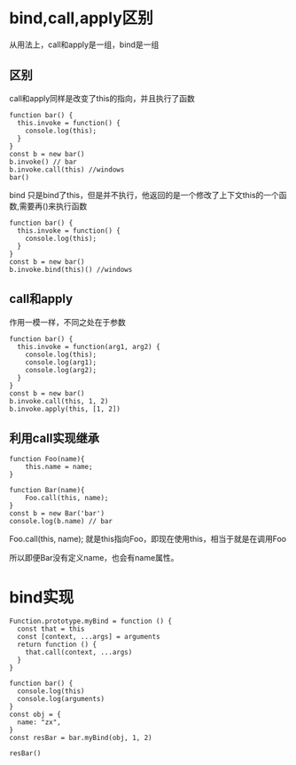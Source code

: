 # bind,call,apply区别

从用法上，call和apply是一组，bind是一组

## 区别

call和apply同样是改变了this的指向，并且执行了函数
```
function bar() {
  this.invoke = function() {
    console.log(this);
  }
}
const b = new bar()
b.invoke() // bar
b.invoke.call(this) //windows
bar()
```

bind 只是bind了this，但是并不执行，他返回的是一个修改了上下文this的一个函数,需要再()来执行函数

```
function bar() {
  this.invoke = function() {
    console.log(this);
  }
}
const b = new bar()
b.invoke.bind(this)() //windows
```


## call和apply

作用一模一样，不同之处在于参数

```
function bar() {
  this.invoke = function(arg1, arg2) {
    console.log(this);
    console.log(arg1);
    console.log(arg2);
  }
}
const b = new bar()
b.invoke.call(this, 1, 2)
b.invoke.apply(this, [1, 2])
```


## 利用call实现继承

```
function Foo(name){      
    this.name = name;      
}      

function Bar(name){    
    Foo.call(this, name);    
}
const b = new Bar('bar')
console.log(b.name) // bar
```

Foo.call(this, name); 就是this指向Foo，即现在使用this，相当于就是在调用Foo

所以即便Bar没有定义name，也会有name属性。

# bind实现

```
Function.prototype.myBind = function () {
  const that = this
  const [context, ...args] = arguments
  return function () {
    that.call(context, ...args)
  }
}

function bar() {
  console.log(this)
  console.log(arguments)
}
const obj = {
  name: "zx",
}
const resBar = bar.myBind(obj, 1, 2)

resBar()
```
